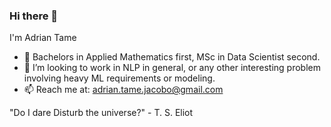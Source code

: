 ### Hi there 👋

I'm Adrian Tame

- 🔭 Bachelors in Applied Mathematics first, MSc in Data Scientist second. 
- 👯 I’m looking to work in NLP in general, or any other interesting problem involving heavy ML requirements or modeling.
- 📫 Reach me at: adrian.tame.jacobo@gmail.com

"Do I dare
Disturb the universe?" - T. S. Eliot
